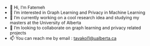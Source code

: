 - 👋 Hi, I’m Fatemeh
- 👀 I’m interested in Graph Learning and Privacy in Machine Learning
- 🌱 I’m currently working on a cool research idea and studying my masters at the University of Alberta
- 💞️ I’m looking to collaborate on graph learning and privacy related projects
- 📫 You can reach me by email : tavakol1@ualberta.ca

<!---
fatemetkl/fatemetkl is a ✨ special ✨ repository because its `README.md` (this file) appears on your GitHub profile.
You can click the Preview link to take a look at your changes.
--->
